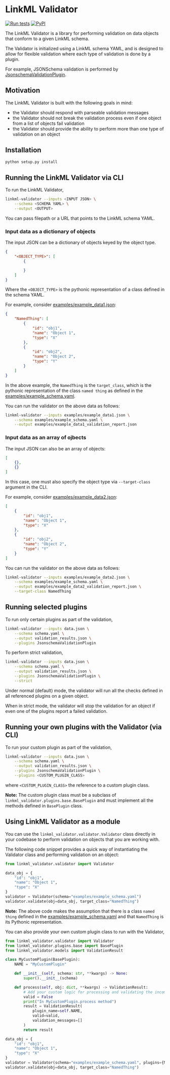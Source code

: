 # LinkML Validator

[![Run tests](https://github.com/linkml/linkml-validator/actions/workflows/run-tests.yml/badge.svg)](https://github.com/linkml/linkml-validator/actions/workflows/run-tests.yml)
[![PyPI](https://img.shields.io/pypi/v/linkml-validator)](https://img.shields.io/pypi/v/linkml-validator)

The LinkML Validator is a library for performing validation on data objects that
conform to a given LinkML schema.

The Validator is initialized using a LinkML schema YAML, and is designed to allow
for flexible validation where each type of validation is done by a plugin.

For example, JSONSchema validation is performed by
[JsonschemaValidationPlugin](linkml_validator/plugins/jsonschema_validation.py).

## Motivation

The LinkML Validator is built with the following goals in mind:
- the Validator should respond with parseable validation messages
- the Validator should not break the validation process even if one
object from a list of objects fail validation
- the Validator should provide the ability to perform more than one
type of validation on an object



## Installation

```sh
python setup.py install
```

## Running the LinkML Validator via CLI

To run the LinkML Validator,

```sh
linkml-validator --inputs <INPUT JSON> \
    --schema <SCHEMA YAML> \
    --output <OUTPUT>
```

You can pass filepath or a URL that points to the LinkML schema YAML.


### Input data as a dictionary of objects

The input JSON can be a dictionary of objects keyed by the object type.

```json
{
    "<OBJECT_TYPE>": [
        {

        }
    ]
}
```

Where the `<OBJECT_TYPE>` is the pythonic representation of a class defined in the schema YAML.

For example, consider [examples/example_data1.json](examples/example_data1.json):

```json
{
    "NamedThing": [
        {
            "id": "obj1",
            "name": "Object 1",
            "type": "X"
        },
        {
            "id": "obj2",
            "name": "Object 2",
            "type": "Y"
        }
    ]
}
```

In the above example, the `NamedThing` is the `target_class`, which is the pythonic
representation of the class `named thing` as defined in the
[examples/example_schema.yaml](examples/example_schema.yaml).

You can run the validator on the above data as follows:

```sh
linkml-validator --inputs examples/example_data1.json \
    --schema examples/example_schema.yaml \
    --output examples/example_data1_validation_report.json
```


### Input data as an array of ojbects

The input JSON can also be an array of objects:

```json
[
    {},
    {}
]
```

In this case, one must also specify the object type via `--target-class` argument in the CLI.

For example, consider [examples/example_data2.json](examples/example_data2.json):

```json
[
    {
        "id": "obj1",
        "name": "Object 1",
        "type": "X"
    },
    {
        "id": "obj2",
        "name": "Object 2",
        "type": "Y"
    }
]
```

You can run the validator on the above data as follows:

```sh
linkml-validator --inputs examples/example_data2.json \
    --schema examples/example_schema.yaml \
    --output examples/example_data2_validation_report.json \
    --target-class NamedThing
```


## Running selected plugins

To run only certain plugins as part of the validation,

```sh
linkml-validator --inputs data.json \
    --schema schema.yaml \
    --output validation_results.json \
    --plugins JsonschemaValidationPlugin
```

To perform strict validation,

```sh
linkml-validator --inputs data.json \
    --schema schema.yaml \
    --output validation_results.json \
    --plugins JsonschemaValidationPlugin \
    --strict
```

Under normal (default) mode, the validator will run all the checks defined in all
referenced plugins on a given object.

When in strict mode, the validator will stop the validation for an object if even one
of the plugins report a failed validation.

## Running your own plugins with the Validator (via CLI)

To run your custom plugin as part of the validation,

```sh
linkml-validator --inputs data.json \
    --schema schema.yaml \
    --output validation_results.json \
    --plugins JsonschemaValidationPlugin \
    --plugins <CUSTOM_PLUGIN_CLASS>
```
where `<CUSTOM_PLUGIN_CLASS>` the reference to a custom plugin class.

**Note:** The custom plugin class must be a subclass of `linkml_validator.plugins.base.BasePlugin` and must implement all the methods defined in `BasePlugin` class.


## Using LinkML Validator as a module

You can use the `linkml_validator.validator.Validator` class directly in your codebase
to perform validation on objects that you are working with.

The following code snippet provides a quick way of instantiating the Validator class
and performing validation on an object:

```py
from linkml_validator.validator import Validator

data_obj = {
    "id": "obj1",
    "name": "Object 1",
    "type": "X"
}
validator = Validator(schema="examples/example_schema.yaml")
validator.validate(obj=data_obj, target_class="NamedThing")
```

**Note:** The above code makes the assumption that there is a class `named thing` defined
in the [examples/example_schema.yaml](examples/example_schema.yaml) and that `NamedThing`
is its Pythonic representation.


You can also provide your own custom plugin class to run with the Validator,

```py
from linkml_validator.validator import Validator
from linkml_validator.plugins.base import BasePlugin
from linkml_validator.models import ValidationResult

class MyCustomPlugin(BasePlugin):
    NAME = "MyCustomPlugin"

    def __init__(self, schema: str, **kwargs) -> None:
        super().__init__(schema)

    def process(self, obj: dict, **kwargs) -> ValidationResult:
        # Add your custom logic for processing and validating the incoming object
        valid = False
        print("In MyCustomPlugin.process method")
        result = ValidationResult(
            plugin_name=self.NAME,
            valid=valid,
            validation_messages=[]
        )
        return result

data_obj = {
    "id": "obj1",
    "name": "Object 1",
    "type": "X"
}
validator = Validator(schema="examples/example_schema.yaml", plugins={MyCustomPlugin})
validator.validate(obj=data_obj, target_class="NamedThing")

```

